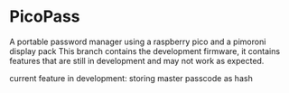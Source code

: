 # PicoPass
A portable password manager using a raspberry pico and a pimoroni display pack
This branch contains the development firmware, it contains features that are still in development
and may not work as expected.

current feature in development: storing master passcode as hash
